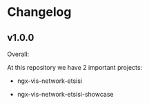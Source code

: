 # Changelog

## v1.0.0

Overall:

At this repository we have 2 important projects:

- ngx-vis-network-etsisi

- ngx-vis-network-etsisi-showcase
